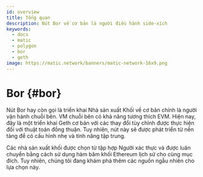 ```yaml
---
id: overview
title: Tổng quan
description: Nút Bor về cơ bản là người điều hành side-xích
keywords:
  - docs
  - matic
  - polygon
  - bor
  - geth
image: https://matic.network/banners/matic-network-16x9.png
---
```


# Bor {#bor}

Nút Bor hay còn gọi là triển khai Nhà sản xuất Khối về cơ bản chính là người vận hành chuỗi bên. VM chuỗi bên có khả năng tương thích EVM. Hiện nay, đây là một triển khai Geth cơ bản với các thay đổi tùy chỉnh được thực hiện đối với thuật toán đồng thuận. Tuy nhiên, nút này sẽ được phát triển từ nền tảng để có cấu hình nhẹ và tính năng tập trung.

Các nhà sản xuất khối được chọn từ tập hợp Người xác thực và được luân chuyển bằng cách sử dụng hàm băm khối Ethereum lịch sử cho cùng mục đích. Tuy nhiên, chúng tôi đang khám phá thêm các nguồn ngẫu nhiên cho lựa chọn này.